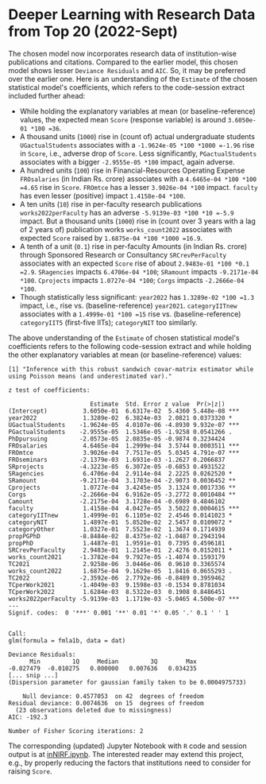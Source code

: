 # Deeper Learning with Research Data from Top 20 (2022-Sept)
The chosen model now incorporates research data of institution-wise publications and citations. Compared to the earlier model, this chosen model shows lesser `Deviance Residuals` and `AIC`. So, it may be preferred over the earlier one. Here is an understanding of the `Estimate` of the chosen statistical model's coefficients, which refers to the code-session extract included further ahead:
-  While holding the explanatory variables at mean (or baseline-reference) values, the expected mean `Score` (response variable) is around `3.6050e-01 *100 =36`.
-  A thousand units (`1000`) rise in (count of) actual undergraduate students `UGactualStudents` associates with a `-1.9624e-05 *100 *1000 =-1.96` rise in `Score`, i.e., adverse drop of `Score`. Less significantly, `PGactualStudents` associates with a bigger `-2.9555e-05 *100` impact, again adverse.
-  A hundred units (`100`) rise in Financial-Resources Operating Expense `FROsalaries` (in Indian Rs. crore) associates with a `4.6465e-04 *100 *100 =4.65` rise in `Score`. `FROmtce` has a lesser `3.9026e-04 *100` impact. `faculty` has even lesser (positive) impact `1.4158e-04 *100`.
-  A ten units (`10`) rise in per-faculty research publications `works2022perFaculty` has an adverse `-5.9139e-03 *100 *10 =-5.9` impact. But a thousand units (`1000`) rise in (count over 3 years with a lag of 2 years of) publication works `works_count2022` associates with expected `Score` raised by `1.6875e-04 *100 *1000 =16.9`.
-  A tenth of a unit (`0.1`) rise in per-faculty Amounts (in Indian Rs. crore) through Sponsored Research or Consultancy `SRCrevPerFaculty` associates with an expected `Score` rise of about `2.9483e-01 *100 *0.1 =2.9`. `SRagencies` impacts `6.4706e-04 *100`; `SRamount` impacts `-9.2171e-04 *100`. `Cprojects` impacts `1.0727e-04 *100`; `Corgs` impacts `-2.2666e-04 *100`.
-  Though statistically less significant: `year2022` has `1.3289e-02 *100 =1.3` impact, i.e., rise vs. (baseline-reference) `year2021`. `categoryIITnew` associates with a `1.4999e-01 *100 =15` rise vs. (baseline-reference) `categoryIIT5` (first-five IITs); `categoryNIT` too similarly.

The above understanding of the `Estimate` of chosen statistical model's coefficients refers to the following code-session extract and while holding the other explanatory variables at mean (or baseline-reference) values:

```{r}
[1] "Inference with this robust sandwich covar-matrix estimator while using Poisson means (and underestimated var)."

z test of coefficients:

                       Estimate  Std. Error z value  Pr(>|z|)    
(Intercept)          3.6050e-01  6.6317e-02  5.4360 5.448e-08 ***
year2022             1.3289e-02  6.3824e-03  2.0821 0.0373320 *  
UGactualStudents    -1.9624e-05  4.0107e-06 -4.8930 9.932e-07 ***
PGactualStudents    -2.9555e-05  1.5346e-05 -1.9258 0.0541266 .  
PhDpursuing         -2.0573e-05  2.0835e-05 -0.9874 0.3234424    
FROsalaries          4.6465e-04  1.2999e-04  3.5744 0.0003511 ***
FROmtce              3.9026e-04  7.7517e-05  5.0345 4.791e-07 ***
FROseminars         -2.1379e-03  1.6931e-03 -1.2627 0.2066837    
SRprojects          -4.3223e-05  6.3072e-05 -0.6853 0.4931522    
SRagencies           6.4706e-04  2.9114e-04  2.2225 0.0262520 *  
SRamount            -9.2171e-04  3.1703e-04 -2.9073 0.0036452 ** 
Cprojects            1.0727e-04  3.4245e-05  3.1324 0.0017336 ** 
Corgs               -2.2666e-04  6.9162e-05 -3.2772 0.0010484 ** 
Camount             -2.2175e-04  3.1728e-04 -0.6989 0.4846102    
faculty              1.4158e-04  4.0427e-05  3.5022 0.0004615 ***
categoryIITnew       1.4999e-01  6.1105e-02  2.4546 0.0141023 *  
categoryNIT          1.4897e-01  5.8520e-02  2.5457 0.0109072 *  
categoryOther        1.0327e-01  7.5523e-02  1.3674 0.1714939    
propPGPhD           -8.8484e-02  8.4375e-02 -1.0487 0.2943194    
propPhD              1.4487e-01  1.9591e-01  0.7395 0.4596181    
SRCrevPerFaculty     2.9483e-01  1.2145e-01  2.4276 0.0152011 *  
works_count2021     -1.3782e-04  9.7927e-05 -1.4074 0.1593179    
TC2021               2.9258e-06  3.0446e-06  0.9610 0.3365574    
works_count2022      1.6875e-04  9.1629e-05  1.8416 0.0655293 .  
TC2022              -2.3592e-06  2.7792e-06 -0.8489 0.3959462    
TCperWork2021       -1.4049e-03  9.1598e-03 -0.1534 0.8781034    
TCperWork2022        1.6284e-03  8.5322e-03  0.1908 0.8486451    
works2022perFaculty -5.9139e-03  1.1719e-03 -5.0465 4.500e-07 ***
---
Signif. codes:  0 '***' 0.001 '**' 0.01 '*' 0.05 '.' 0.1 ' ' 1


Call:
glm(formula = fmla1b, data = dat)

Deviance Residuals: 
      Min         1Q     Median         3Q        Max  
-0.027479  -0.010275   0.000000   0.007636   0.034235  
[... snip ...]
(Dispersion parameter for gaussian family taken to be 0.0004975733)

    Null deviance: 0.4577053  on 42  degrees of freedom
Residual deviance: 0.0074636  on 15  degrees of freedom
  (23 observations deleted due to missingness)
AIC: -192.3

Number of Fisher Scoring iterations: 2
```

The corresponding (updated) Jupyter Notebook with `R` code and session output is at [inNIRF.ipynb](./worldClass/inNIRF-2022Sept01-2249.ipynb). The interested reader may extend this project, e.g., by properly reducing the factors that institutions need to consider for raising `Score`.
